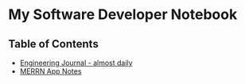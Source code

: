 # My Software Developer Notebook


## Table of Contents
- [Engineering Journal - almost daily](https://github.com/mdcoxe/dev-notebook/blob/main/Tracker.md)
- [MERRN App Notes](https://github.com/mdcoxe/dev-notebook/blob/main/MERRNN-APP_Notes.md)
